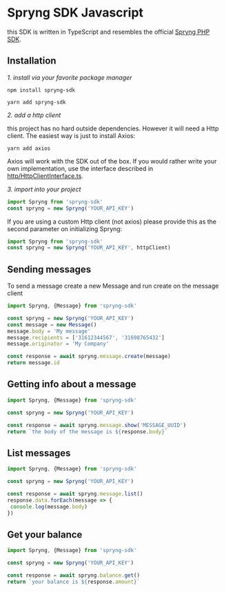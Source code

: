 # Spryng SDK Javascript

this SDK is written in TypeScript and resembles the official [Spryng PHP SDK](https://github.com/Spryng/rest-api-php).

## Installation

*1. install via your favorite package manager*

`npm install spryng-sdk`

`yarn add spryng-sdk`

*2. add a http client*

this project has no hard outside dependencies. However it will need a Http client. The easiest way is just to install Axios:

`yarn add axios`

Axios will work with the SDK out of the box. If you would rather write your own implementation, use the interface described in [http/HttpClientInterface.ts](https://github.com/Trunkrs/spryng-js-sdk/blob/master/src/http/HttpClientInterface.ts).

*3. import into your project*

```typescript
import Spryng from 'spryng-sdk'
const spryng = new Spryng('YOUR_API_KEY')
```

If you are using a custom Http client (not axios) please provide this as the second parameter on initializing Spryng:

```typescript
import Spryng from 'spryng-sdk'
const spryng = new Spryng('YOUR_API_KEY', httpClient)
```

## Sending messages

To send a message create a new Message and run create on the message client

```typescript
import Spryng, {Message} from 'spryng-sdk'

const spryng = new Spryng('YOUR_API_KEY')
const message = new Message()
message.body = 'My message'
message.recipients = ['31612344567', '31698765432']
message.originator = 'My Company'

const response = await spryng.message.create(message)
return message.id
```

## Getting info about a message

```typescript
import Spryng, {Message} from 'spryng-sdk'

const spryng = new Spryng('YOUR_API_KEY')

const response = await spryng.message.show('MESSAGE_UUID')
return `the body of the message is ${response.body}`
```

## List messages

```typescript
import Spryng, {Message} from 'spryng-sdk'

const spryng = new Spryng('YOUR_API_KEY')

const response = await spryng.message.list()
response.data.forEach(message => {
 console.log(message.body)
})
```

## Get your balance

```typescript
import Spryng, {Message} from 'spryng-sdk'

const spryng = new Spryng('YOUR_API_KEY')

const response = await spryng.balance.get()
return `your balance is ${response.amount}`
```
